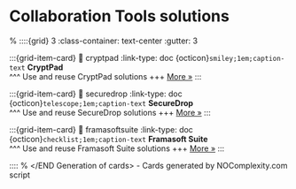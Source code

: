 # Collaboration Tools solutions 
% <Start Generation of cards> 
::::{grid} 3
:class-container: text-center
:gutter: 3 

:::{grid-item-card}
:link: cryptpad
:link-type: doc
{octicon}`smiley;1em;caption-text` **CryptPad**        
^^^
Use and reuse CryptPad solutions
+++
[More »](cryptpad)
:::


:::{grid-item-card}
:link: securedrop
:link-type: doc
{octicon}`telescope;1em;caption-text` **SecureDrop**        
^^^
Use and reuse SecureDrop solutions
+++
[More »](securedrop)
:::


:::{grid-item-card}
:link: framasoftsuite
:link-type: doc
{octicon}`checklist;1em;caption-text` **Framasoft Suite**        
^^^
Use and reuse Framasoft Suite solutions
+++
[More »](framasoftsuite)
:::


::::
% </END Generation of cards> - Cards generated by NOComplexity.com script